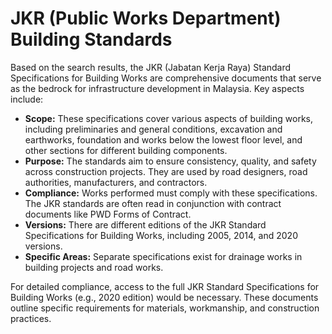 # JKR (Public Works Department) Building Standards

Based on the search results, the JKR (Jabatan Kerja Raya) Standard Specifications for Building Works are comprehensive documents that serve as the bedrock for infrastructure development in Malaysia. Key aspects include:

- **Scope:** These specifications cover various aspects of building works, including preliminaries and general conditions, excavation and earthworks, foundation and works below the lowest floor level, and other sections for different building components.
- **Purpose:** The standards aim to ensure consistency, quality, and safety across construction projects. They are used by road designers, road authorities, manufacturers, and contractors.
- **Compliance:** Works performed must comply with these specifications. The JKR standards are often read in conjunction with contract documents like PWD Forms of Contract.
- **Versions:** There are different editions of the JKR Standard Specifications for Building Works, including 2005, 2014, and 2020 versions.
- **Specific Areas:** Separate specifications exist for drainage works in building projects and road works.

For detailed compliance, access to the full JKR Standard Specifications for Building Works (e.g., 2020 edition) would be necessary. These documents outline specific requirements for materials, workmanship, and construction practices.

